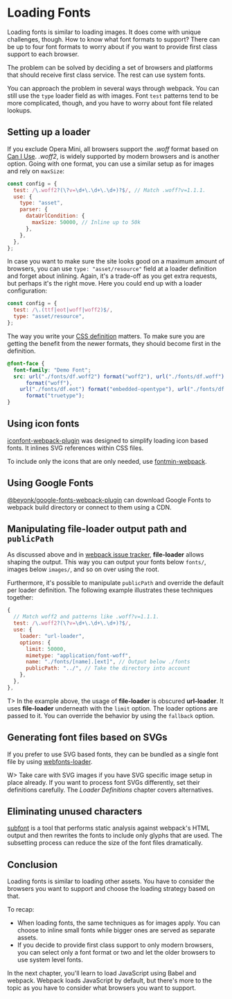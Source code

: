 # Loading Fonts

Loading fonts is similar to loading images. It does come with unique challenges, though. How to know what font formats to support? There can be up to four font formats to worry about if you want to provide first class support to each browser.

The problem can be solved by deciding a set of browsers and platforms that should receive first class service. The rest can use system fonts.

You can approach the problem in several ways through webpack. You can still use the `type` loader field as with images. Font `test` patterns tend to be more complicated, though, and you have to worry about font file related lookups.

## Setting up a loader

If you exclude Opera Mini, all browsers support the _.woff_ format based on [Can I Use](https://caniuse.com/woff). _.woff2_, is widely supported by modern browsers and is another option. Going with one format, you can use a similar setup as for images and rely on `maxSize`:

```javascript
const config = {
  test: /\.woff2?(\?v=\d+\.\d+\.\d+)?$/, // Match .woff?v=1.1.1.
  use: {
    type: "asset",
    parser: {
      dataUrlCondition: {
        maxSize: 50000, // Inline up to 50k
      },
    },
  },
};
```

In case you want to make sure the site looks good on a maximum amount of browsers, you can use `type: "asset/resource"` field at a loader definition and forget about inlining. Again, it's a trade-off as you get extra requests, but perhaps it's the right move. Here you could end up with a loader configuration:

```javascript
const config = {
  test: /\.(ttf|eot|woff|woff2)$/,
  type: "asset/resource",
};
```

The way you write your [CSS definition](https://developer.mozilla.org/en/docs/Web/CSS/@font-face) matters. To make sure you are getting the benefit from the newer formats, they should become first in the definition.

```css
@font-face {
  font-family: "Demo Font";
  src: url("./fonts/df.woff2") format("woff2"), url("./fonts/df.woff")
      format("woff"),
    url("./fonts/df.eot") format("embedded-opentype"), url("./fonts/df.ttf")
      format("truetype");
}
```

## Using icon fonts

[iconfont-webpack-plugin](https://www.npmjs.com/package/iconfont-webpack-plugin) was designed to simplify loading icon based fonts. It inlines SVG references within CSS files.

To include only the icons that are only needed, use [fontmin-webpack](https://www.npmjs.com/package/fontmin-webpack).

## Using Google Fonts

[@beyonk/google-fonts-webpack-plugin](https://www.npmjs.com/package/@beyonk/google-fonts-webpack-plugin) can download Google Fonts to webpack build directory or connect to them using a CDN.

## Manipulating **file-loader** output path and `publicPath`

As discussed above and in [webpack issue tracker](https://github.com/webpack/file-loader/issues/32#issuecomment-250622904), **file-loader** allows shaping the output. This way you can output your fonts below `fonts/`, images below `images/`, and so on over using the root.

Furthermore, it's possible to manipulate `publicPath` and override the default per loader definition. The following example illustrates these techniques together:

```javascript
{
  // Match woff2 and patterns like .woff?v=1.1.1.
  test: /\.woff2?(\?v=\d+\.\d+\.\d+)?$/,
  use: {
    loader: "url-loader",
    options: {
      limit: 50000,
      mimetype: "application/font-woff",
      name: "./fonts/[name].[ext]", // Output below ./fonts
      publicPath: "../", // Take the directory into account
    },
  },
},
```

T> In the example above, the usage of **file-loader** is obscured **url-loader**. It uses **file-loader** underneath with the `limit` option. The loader options are passed to it. You can override the behavior by using the `fallback` option.

## Generating font files based on SVGs

If you prefer to use SVG based fonts, they can be bundled as a single font file by using [webfonts-loader](https://www.npmjs.com/package/webfonts-loader).

W> Take care with SVG images if you have SVG specific image setup in place already. If you want to process font SVGs differently, set their definitions carefully. The _Loader Definitions_ chapter covers alternatives.

## Eliminating unused characters

[subfont](https://www.npmjs.com/package/subfont) is a tool that performs static analysis against webpack's HTML output and then rewrites the fonts to include only glyphs that are used. The subsetting process can reduce the size of the font files dramatically.

## Conclusion

Loading fonts is similar to loading other assets. You have to consider the browsers you want to support and choose the loading strategy based on that.

To recap:

- When loading fonts, the same techniques as for images apply. You can choose to inline small fonts while bigger ones are served as separate assets.
- If you decide to provide first class support to only modern browsers, you can select only a font format or two and let the older browsers to use system level fonts.

In the next chapter, you'll learn to load JavaScript using Babel and webpack. Webpack loads JavaScript by default, but there's more to the topic as you have to consider what browsers you want to support.
